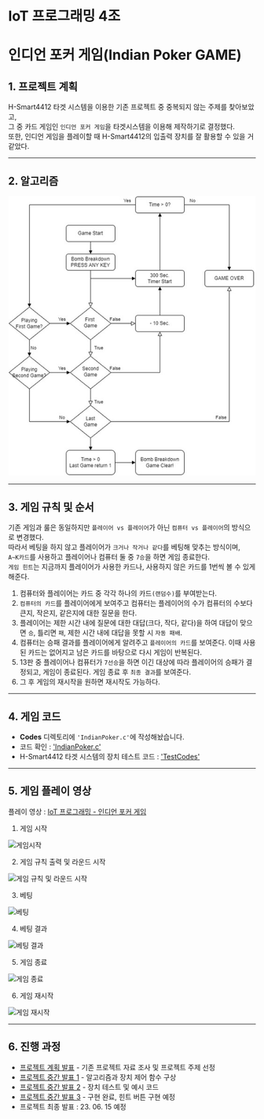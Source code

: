# IoT 프로그래밍 4조


# **인디언 포커 게임(Indian Poker GAME)**


## **1. 프로젝트 계획**

H-Smart4412 타겟 시스템을 이용한 기존 프로젝트 중 중복되지 않는 주제를 찾아보았고, <br> 
그 중 카드 게임인 `인디언 포커 게임`을 타겟시스템을 이용해 제작하기로 결정했다.      <br>
또한, 인디언 게임을 플레이할 때 H-Smart4412의 입출력 장치를 잘 활용할 수 있을 거 같았다.

---


## **2. 알고리즘**

![img_01](/Images/Algorithm.jpg)


---

## **3. 게임 규칙 및 순서**

기존 게임과 룰은 동일하지만 `플레이어 vs 플레이어`가 아닌 `컴퓨터 vs 플레이어`의 방식으로 변경했다. <br> 
따라서 베팅을 하지 않고 플레이어가 `크거나 작거나 같다`를 베팅해 맞추는 방식이며, <br> 
`A~K카드`를 사용하고 플레이어나 컴퓨터 둘 중 `7승`을 하면 게임 종료한다. <br> 
`게임 힌트`는 지금까지 플레이어가 사용한 카드나, 사용하지 않은 카드를 1번씩 볼 수 있게 해준다.

1. 컴퓨터와 플레이어는 카드 중 각각 하나의 카드`(랜덤수)`를 부여받는다.
2. `컴퓨터의 카드`를 플레이어에게 보여주고 컴퓨터는 플레이어의 수가 컴퓨터의 수보다 큰지, 작은지, 같은지에 대한 질문을 한다.
3. 플레이어는 제한 시간 내에 질문에 대한 대답(크다, 작다, 같다)을 하여 대답이 맞으면 `승`, 틀리면 `패`, 제한 시간 내에 대답을 못할 시 `자동 패배`.
4. 컴퓨터는 승패 결과를 플레이어에게 알려주고 `플레이어의 카드`를 보여준다. 이때 사용된 카드는 없어지고 남은 카드를 바탕으로 다시 게임이 반복된다.
5. 13판 중 플레이어나 컴퓨터가 `7선승`을 하면 이긴 대상에 따라 플레이어의 승패가 결정되고, 게임이 종료된다. 게임 종료 후 `최종 결과`를 보여준다.
6. 그 후 게임의 재시작을 원하면 재시작도 가능하다. 
---

## **4. 게임 코드**

 - **Codes** 디렉토리에 `'IndianPoker.c'`에 작성해놨습니다.
 - 코드 확인 : ['IndianPoker.c'](https://github.com/JoHyeonGyeong/iot_indianPoker/tree/main/Codes/IndianPoker.c)
 - H-Smart4412 타겟 시스템의 장치 테스트 코드 : ['TestCodes'](https://github.com/JoHyeonGyeong/iot_indianPoker/tree/main/Codes/TestCodes)
 
---

## **5. 게임 플레이 영상**
플레이 영상 : [IoT 프로그래밍 - 인디언 포커 게임](https://youtu.be/dmPK3COwSMA)

1. 게임 시작

![게임시작](/Images/GameStart.gif)

2. 게임 규칙 출력 및 라운드 시작

![게임 규칙 및 라운드 시작](/Images/GameRule_RoundStart.gif)

3. 베팅

![베팅](/Images/Betting.gif)  

4. 베팅 결과

![베팅 결과](/Images/BettingResult.gif)  

5. 게임 종료

![게임 종료](/Images/GameEnd.gif)  

6. 게임 재시작

![게임 재시작](/Images/GameRestart.gif)  

---

## **6. 진행 과정**
 - [프로젝트 계획 발표](https://github.com/JoHyeonGyeong/iot_indianPoker/blob/main/Docs/Indian%20Poker_01_20230510.pdf) - 기존 프로젝트 자료 조사 및 프로젝트 주제 선정
 - [프로젝트 중간 발표 1](https://github.com/JoHyeonGyeong/iot_indianPoker/blob/main/Docs/Indian%20Poker_02_20230518.pdf) - 알고리즘과 장치 제어 함수 구상
 - [프로젝트 중간 발표 2](https://github.com/JoHyeonGyeong/iot_indianPoker/blob/main/Docs/Indian%20Poker_03_20230525.pdf) - 장치 테스트 및 예시 코드
 - [프로젝트 중간 발표 3](https://github.com/JoHyeonGyeong/iot_indianPoker/blob/main/Docs/Indian%20Poker_04_20230601.pdf) - 구현 완료, 힌트 버튼 구현 예정
 - 프로젝트 최종 발표 : 23. 06. 15 예정
